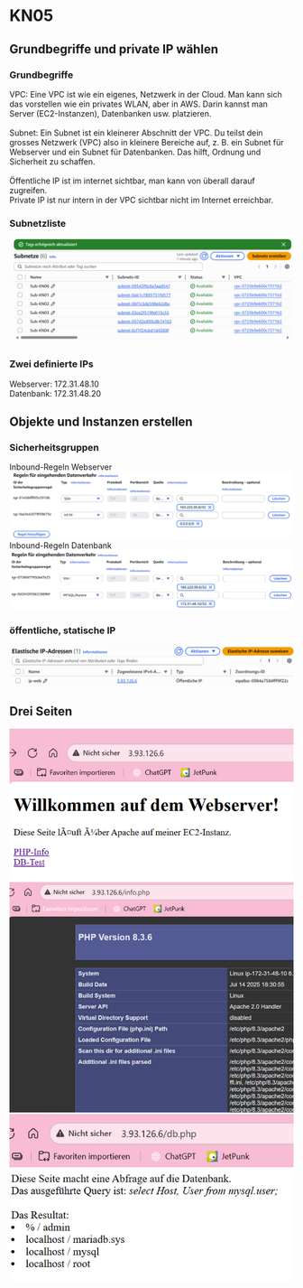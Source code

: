 # KN05

## Grundbegriffe und private IP wählen

### Grundbegriffe
VPC: Eine VPC ist wie ein eigenes, Netzwerk in der Cloud.
Man kann sich das vorstellen wie ein privates WLAN, aber in AWS.
Darin kannst man Server (EC2-Instanzen), Datenbanken usw. platzieren. <br> <br>
Subnet: Ein Subnet ist ein kleinerer Abschnitt der VPC.
Du teilst dein grosses Netzwerk (VPC) also in kleinere Bereiche auf, z. B.
ein Subnet für Webserver und ein Subnet für Datenbanken.
Das hilft, Ordnung und Sicherheit zu schaffen. <br> <br>
Öffentliche IP ist im internet sichtbar, man kann von überall darauf zugreifen. <br>
Private IP ist nur intern in der VPC sichtbar nicht im Internet erreichbar.

### Subnetzliste
![Subnetze](/Bilder/subnetnames.png)
### Zwei definierte IPs
Webserver: 172.31.48.10 <br>
Datenbank: 172.31.48.20

## Objekte und Instanzen erstellen

### Sicherheitsgruppen
Inbound-Regeln Webserver
![inboundrulesweb](/Bilder/inboundrulesWEB.png
)
Inbound-Regeln Datenbank
![inboundrulesdb](/Bilder/inboundrulesDB.png
)

### öffentliche, statische IP 
![elasticip](/Bilder/elasticips.png)

## Drei Seiten
![index](/Bilder/kn05indexhtml.png)
![php](/Bilder/kn05php.png)
![db](/Bilder/kn05dbphp.png)